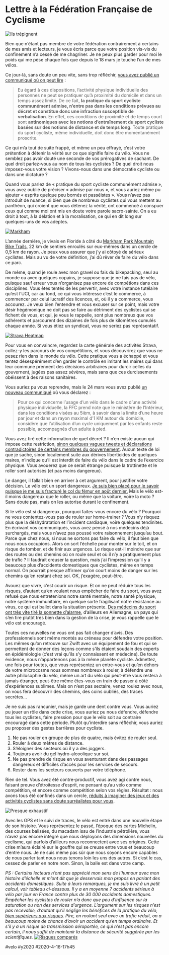 # Lettre à la Fédération Française de Cyclisme

![Ils trépignent](_i/P1100961.webp)

Bien que n’étant pas membre de votre fédération contrairement à certains de mes amis et lecteurs, je vous écris parce que votre position vis-vis du confinement n’a cessé de me chagriner. Je ne peux plus garder pour moi le poids qui me pèse chaque fois que depuis le 18 mars je touche l’un de mes vélos.

Ce jour-là, sans doute un peu vite, sans trop réfléchir, [vous avez publié un communiqué où on peut lire](https://twitter.com/FFCyclisme/status/1240549283620884481) :

> Eu égard à ces dispositions, l’activité physique individuelle des personnes ne peut se pratiquer qu’à proximité du domicile et dans un temps assez limité. De ce fait, **la pratique du sport cycliste communément admise, n’entre pas dans les conditions prévues au décret et constitue donc une infraction susceptible de verbalisation**. En effet, ces conditions de proximité et de temps court sont **antinomiques avec les notions d’entraînement du sport cycliste basées sur des notions de distance et de temps long**. Toute pratique du sport cycliste, même individuelle, doit donc être momentanément proscrite.

Ce qui m’a tout de suite frappé, et même un peu effrayé, c’est votre prétention à détenir la vérité sur ce que signifie faire du vélo. Vous ne semblez pas avoir douté une seconde de vos prérogatives de sachant. De quel droit parlez-vous au nom de tous les cyclistes ? De quel droit nous imposez-vous votre vision ? Vivons-nous dans une démocratie cycliste ou dans une dictature ?

Quand vous parlez de « pratique du sport cycliste communément admise », vous avez oublié de préciser « admise par nous », et vous auriez même pu ajouter « esprits quelque peu bornés et passéistes ». Vous n’avez pas introduit de nuance, si bien que de nombreux cyclistes qui vous mettent au panthéon, qui croient que vous détenez la vérité, ont commencé à conspuer ceux qui comme moi ont mis en doute votre parole sacro-sainte. On a eu droit à tout, à la délation et à la moralisation, ce qui en dit long sur quelques-uns de vos adeptes.

[![Markham](_i/TRAILMAP-2014-V2.png)](http://www.markhamparktrailbuildingfund.org/Park/)

L’année dernière, je vivais en Floride à côté du [Markham Park Mountain Bike Trails](http://www.markhamparktrailbuildingfund.org/Park/), 22 km de sentiers enroulés sur eux-mêmes dans un cercle de 0,5 km de rayon. Je peux vous assurer que j’y ai côtoyé de sérieux cyclistes. Mais au vu de votre définition, j’ai dû rêver de faire du vélo dans ce parc.

De même, quand je roule avec mon gravel ou fais du bikepacking, seul au monde ou avec quelques copains, je suppose que je ne fais pas de vélo, puisque sauf erreur vous n’organisez pas encore de compétions dans ces disciplines. Vous êtes tentés de les pervertir, avec votre instance tutélaire qu’est l’UCI, car au fond, ce qui vous intéresse c’est le commerce, à commencer par celui lucratif des licences, et, où il y a commerce, vous accourez. Je veux bien l’entendre et vous excuser sur ce point, mais votre désir hégémonique ne doit pas se faire au détriment des cyclistes qui se fichent de vous, et qui, je vous le rappelle, sont plus nombreux que vos adhérents et parcourent des dizaines de fois plus de kilomètres cumulés chaque année. Si vous étiez un syndicat, vous ne seriez pas représentatif.

[![Strava Heatmap](_i/ffc2.webp)](https://www.strava.com/heatmap#4.00/2.33493/49.47535/hot/ride)

Pour vous en convaincre, regardez la carte générale des activités Strava, collez-y les parcours de vos compétitions, et vous découvrirez que vous ne pesez rien dans le monde du vélo. Cette pratique vous a échappé et vous tentez désespérément d’en garder le contrôle en imitant les maires qui dans leur commune prennent des décisions arbitraires pour durcir celles du gouvernent, jugées pas assez sévères, mais sans que ces durcissements obéissent à des raisons sanitaires.

Vous auriez pu vous reprendre, mais le 24 mars vous avez publié [un nouveau communiqué](https://www.ffc.fr/activite-physique-individuelle-precisions-ffc/) où vous déclarez :

> Pour ce qui concerne l’usage d’un vélo dans le cadre d’une activité physique individuelle, la FFC prend note que le ministère de l’Intérieur, dans les conditions visées au 5ièm, à savoir dans la limite d’une heure par jour et dans un rayon maximal d’1 KM autour du domicile, considère que l’utilisation d’un cycle uniquement par les enfants reste possible, accompagnés d’un adulte à pied.

Vous avez tiré cette information de quel décret ? Il n’en existe aucun qui impose cette restriction, [sinon quelques vagues tweets et déclarations contradictoires de certains membres du gouvernement](../3/le-confine-peut-donc-faire-du-velo.md). Aucun texte de loi que je sache, sinon localement suite aux dérives liberticides de quelques maires, n’indique qu’il est interdit de faire du vélo dans le cadre de l’exercice physique. Vous avouerez que ce serait étrange puisque la trottinette et le roller sont autorisés (et pas moins dangereux).

Le danger, il fallait bien en arriver à cet argument, pour justifier votre décision. Le vélo est un sport dangereux. [Je suis bien placé pour le savoir puisque je me suis fracturé le col du fémur en août dernier.](../../2019/8/un-auteur-se-fracture-le-femur-pour-faire-parler-de-lui.md) Mais le vélo est-il moins dangereux que le roller, ou même que la voiture, voire la moto ? Sans doute pas, mais on les autorise durant le confinement.

Si le vélo est si dangereux, pourquoi faites-vous encore du vélo ? Pourquoi ne vous contentez-vous pas de rouler sur home-trainer ? Vous n’y risquez plus que la déshydratation et l’incident cardiaque, voire quelques tendinites. En écrivant vos communiqués, vous avez pensé à nos médecins déjà surchargés, mais vous n’avez pas poussé votre raisonnement jusqu’au bout. Parce que chez nous, si nous ne sortons pas faire du vélo, il faut bien que nous nous occupions. Alors on sort l’échelle pour monter sur le toit, et on risque de tomber, et de finir aux urgences. Le risque est-il moindre que sur des routes ou des chemins où on roule seul et où il n’y a pratiquement plus de trafic ? Il faudrait creuser la question, mais j’ai l’impression qu’il y a beaucoup plus d’accidents domestiques que cyclistes, même en temps normal. On pourrait presque affirmer qu’on court moins de danger sur les chemins qu’en restant chez soi. OK, j’exagère, peut-être.

Avouez que vivre, c’est courir un risque. Et on ne peut réduire tous les risques, d’autant qu’en voulant nous empêcher de faire du sport, vous avez refusé que nous entretenions notre santé mentale, notre santé physique, notre système immunitaire, en quelque sorte fragilisant notre résistance au virus, ce qui est ballot dans la situation présente. [Des médecins du sport ont très vite tiré la sonnette d’alarme](https://www.lequotidiendumedecin.fr/specialites/infectiologie/confinement-cest-la-proximite-qui-peut-tuer-pas-le-fait-detre-lexterieur-le-plaidoyer-pour-lactivite), d’ailleurs en Allemagne, un pays qui s’en tire plutôt très bien dans la gestion de la crise, je vous rappelle que le vélo est encouragé.

Toutes ces nouvelles ne vous ont pas fait changer d’avis. Des professionnels sont même montés au créneau pour défendre votre position. Les mêmes qu’on retrouve sur Zwift avec un équipement de fou et qui se permettent de donner des leçons comme s’ils étaient soudain des experts en épidémiologie (c’est vrai qu’ils s’y connaissent en médecine). De toute évidence, nous n’appartenons pas à la même planète cycliste. Admettez, une fois pour toutes, que vous représentez un entre-vous et qu’en dehors de votre microcosme nous sommes nombreux à rouler, à défendre une autre philosophie du vélo, même un art du vélo qui peut-être vous restera à jamais étranger, peut-être même êtes-vous en train de passer à côté d’expériences sublimes. Mais on n’est pas sectaire, venez roulez avec nous, on vous fera découvrir des chemins, des coins oubliés, des traces secrètes…

Je ne suis pas rancunier, mais je garde une dent contre vous. Vous auriez pu jouer un rôle dans cette crise, vous auriez pu nous défendre, défendre tous les cyclistes, faire pression pour que le vélo soit au contraire encouragé dans cette période. Plutôt qu’interdire sans réfléchir, vous auriez pu proposer des gestes barrières pour cycliste.

1. Ne pas rouler en groupe de plus de quatre, mais évitez de rouler seul.
2. Rouler à deux mètres de distance.
3. S’éloigner des secteurs où il y a des joggers.
4. Toujours avoir du gel hydro-alcoolique sur soi.
5. Ne pas prendre de risque en vous aventurant dans des passages dangereux et difficiles d’accès pour les services de secours.
6. Rester dans les secteurs couverts par votre téléphone.

Rien de tel. Vous avez été contre-productif, vous avez agi contre nous, faisant preuve d’étroitesse d’esprit, ne pensant qu’au vélo comme compétition, et encore comme compétition selon vos règles. Résultat : nous avons tous été confinés dans un cercle, [réduits à imaginer des jeux et des activités cyclistes sans doute surréalistes pour vous](the-grid-project-jeu-sportif-pour-confines.md).

![Presque exhaustif](_i/grid3.webp)

Avec les GPS et le suivi de traces, le vélo est entré dans une nouvelle étape de son histoire. Vous représentez le passé, l’époque des cartes Michelin, des courses balisées, du macadam issu de l’industrie pétrolière, vous n’avez pas encore intégré que nous déployons des dimensions nouvelles du cyclisme, qui parfois d’ailleurs nous reconnectent avec ses origines. Cette crise m’aura éclairé sur le gouffre qui se creuse entre vous et beaucoup d’entre nous. Je ne suis même pas sûr que nous soyons encore capables de nous parler tant nous nous tenons loin les uns des autres. Si c’est le cas, cessez de parler en notre nom. Sinon, la balle est dans votre camp.

*PS : Certains lecteurs n’ont pas apprécié mon sens de l’humour avec mon histoire d’échelle et m’ont dit que je desservais mon propos en parlant des accidents domestiques. Suite à leurs remarques, je me suis livré à un petit calcul, voir tableau ci-dessous. Il y a en moyenne 7 accidents sérieux à vélo par jour en France contre plus de 30 000 accidents domestiques. Empêcher les cyclistes de rouler n’a donc que peu d’influence sur la saturation ou non des services d’urgence. L’argument sur les risques n’est pas recevable, d’autant qu’il néglige les bénéfices de la pratique du vélo, [bien supérieurs aux risques](https://www.washingtonpost.com/lifestyle/wellness/outdoor-sports-coronavirus-running-biking-tennis/2020/03/24/d6adfdf8-6dd5-11ea-aa80-c2470c6b2034_story.html). Pire, en roulant seul avec un trafic réduit, on a beaucoup moins de chance d’avoir un accident qu’en temps ordinaire. Et s’il y a un risque de transmission aéroportée, ce qui n’est pas encore certain, il nous suffit de maintenir la distance de sécurité suggérée par les scientifiques.*
[![Risques comparés](_i/ffc6.png)](https://docs.google.com/spreadsheets/d/1PqMVPU0VYcDWrUnDh1CsGYr_A7Zk3iZco77X-vToS9Q/edit?usp=sharing)

#velo #y2020 #2020-4-16-17h45
